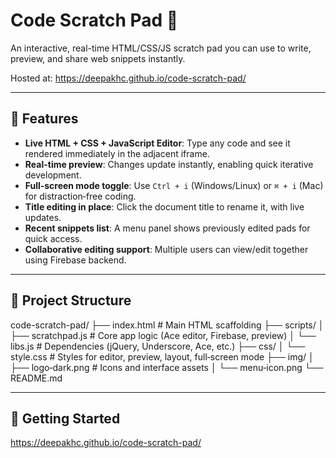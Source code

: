 # Code Scratch Pad 🚀

An interactive, real-time HTML/CSS/JS scratch pad you can use to write, preview, and share web snippets instantly.

Hosted at: https://deepakhc.github.io/code-scratch-pad/

---

## 🔧 Features

- **Live HTML + CSS + JavaScript Editor**: Type any code and see it rendered immediately in the adjacent iframe.
- **Real-time preview**: Changes update instantly, enabling quick iterative development.
- **Full‑screen mode toggle**: Use `Ctrl + i` (Windows/Linux) or `⌘ + i` (Mac) for distraction‑free coding.
- **Title editing in place**: Click the document title to rename it, with live updates.
- **Recent snippets list**: A menu panel shows previously edited pads for quick access.
- **Collaborative editing support**: Multiple users can view/edit together using Firebase backend.

---

## 📁 Project Structure

code-scratch-pad/
├── index.html # Main HTML scaffolding
├── scripts/
│ ├── scratchpad.js # Core app logic (Ace editor, Firebase, preview)
│ └── libs.js # Dependencies (jQuery, Underscore, Ace, etc.)
├── css/
│ └── style.css # Styles for editor, preview, layout, full‑screen mode
├── img/
│ ├── logo‑dark.png # Icons and interface assets
│ └── menu‑icon.png
└── README.md


---

## 🚀 Getting Started

https://deepakhc.github.io/code-scratch-pad/